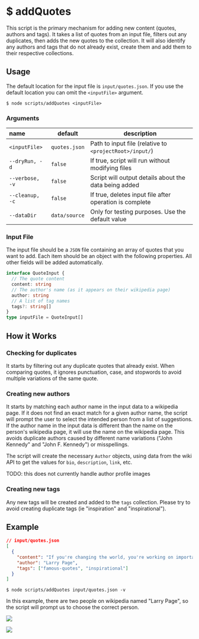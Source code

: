 # $ addQuotes

This script is the primary mechanism for adding new content (quotes, authors and tags). It takes a list of quotes from an input file, filters out any duplicates, then adds the new quotes to the collection. It will also identify any authors and tags that do not already exist, create them and add them to their respective collections. 

## Usage 

The default location for the input file is `input/quotes.json`. If you use the default location you can omit the `<inputFile>` argument.

```SHELL
$ node scripts/addQuotes <inputFile> 
```

### Arguments

| name            | default       | description                                             |
| :-------------- | ------------- | ------------------------------------------------------- |
| `<inputFile>`   | `quotes.json` | Path to input file (relative to `<projectRoot>/input/`) |
| `--dryRun, -d`  | `false`       | If true, script will run without modifying files        |
| `--verbose, -v` | `false`       | Script will output details about the data being added   |
| `--cleanup, -c` | `false`       | If true, deletes input file after operation is complete |
| `--dataDir`     | `data/source` | Only for testing purposes. Use the default value        |

### Input File

The input file should be a `JSON` file containing an array of quotes that you want to add. Each item should be an object with the following properties. All other fields will be added automatically.

```ts
interface QuoteInput {
  // The quote content
  content: string
  // The author's name (as it appears on their wikipedia page)
  author: string
  // A list of tag names
  tags?: string[]
}
type inputFile = QuoteInput[]
```

## How it Works

### Checking for duplicates

It starts by filtering out any duplicate quotes that already exist. When comparing quotes, it ignores punctuation, case, and stopwords to avoid multiple variations of the same quote. 

### Creating new authors

It starts by matching each author name in the input data to a wikipedia page. If it does not find an exact match for a given author name, the script will prompt the user to select the intended person from a list of suggestions. If the author name in the input data is different than the name on the person's wikipedia page, it will use the name on the wikipedia page. This avoids duplicate authors caused by different name variations ("John Kennedy" and "John F. Kennedy") or misspellings. 

The script will create the necessary `Author` objects, using data from the wiki API to get the values for `bio`, `description`, `link`, etc. 

TODO: this does not currently handle author profile images

### Creating new tags

Any new tags will be created and added to the `tags` collection. Please try to avoid creating duplicate tags (ie "inspiration" and "inspirational").

## Example

```json
// input/quotes.json
[
  {
    "content": "If you're changing the world, you're working on important things. You're excited to get up in the morning.",
    "author": "Larry Page",
    "tags": ["famous-quotes", "inspirational"]
  }
]
```

```shell
$ node scripts/addQuotes input/quotes.json -v
```
In this example, there are two people on wikipedia named "Larry Page", so the script will prompt us to choose the correct person. 

![](https://user-images.githubusercontent.com/8286271/120941761-858e1a80-c6f2-11eb-8ad7-48d6e093e03c.jpg)

![](https://user-images.githubusercontent.com/8286271/120941762-8626b100-c6f2-11eb-86a8-a72a26cc3dc7.jpg)